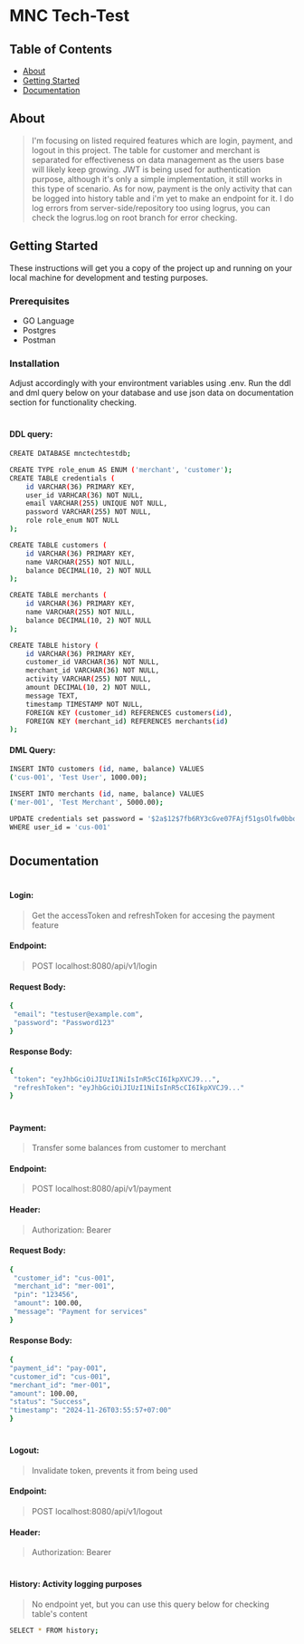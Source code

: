 # MNC Tech-Test

## Table of Contents

- [About](#about)
- [Getting Started](#getting-started)
- [Documentation](#documentation)

## About 

> I'm focusing on listed required features which are login, payment, and logout in this project. The table for customer and merchant is separated for effectiveness on data management as the users base will likely keep growing. JWT is being used for authentication purpose, although it's only a simple implementation, it still works in this type of scenario. As for now, payment is the only activity that can be logged into history table and i'm yet to make an endpoint for it. I do log errors from server-side/repository too using logrus, you can check the logrus.log on root branch for error checking.

## Getting Started 

These instructions will get you a copy of the project up and running on your local machine for development and testing purposes. 
### Prerequisites
- GO Language
- Postgres
- Postman

### Installation
Adjust accordingly with your environtment variables using .env. Run the ddl and dml query below on your database and use json data on documentation section for functionality checking.
#
#### DDL query:
```sh
CREATE DATABASE mnctechtestdb;
```
```sh
CREATE TYPE role_enum AS ENUM ('merchant', 'customer');
CREATE TABLE credentials (
    id VARCHAR(36) PRIMARY KEY,
    user_id VARHCAR(36) NOT NULL,
    email VARCHAR(255) UNIQUE NOT NULL,
    password VARCHAR(255) NOT NULL,
    role role_enum NOT NULL
);
```
```sh
CREATE TABLE customers (
    id VARCHAR(36) PRIMARY KEY,
    name VARCHAR(255) NOT NULL,
    balance DECIMAL(10, 2) NOT NULL
);
```
```sh
CREATE TABLE merchants (
    id VARCHAR(36) PRIMARY KEY,
    name VARCHAR(255) NOT NULL,
    balance DECIMAL(10, 2) NOT NULL
);
```
```sh
CREATE TABLE history (
    id VARCHAR(36) PRIMARY KEY,
    customer_id VARCHAR(36) NOT NULL,
    merchant_id VARCHAR(36) NOT NULL,
    activity VARCHAR(255) NOT NULL,
    amount DECIMAL(10, 2) NOT NULL,
    message TEXT,
    timestamp TIMESTAMP NOT NULL,
    FOREIGN KEY (customer_id) REFERENCES customers(id),
    FOREIGN KEY (merchant_id) REFERENCES merchants(id)
);
```

#### DML Query:
```sh
INSERT INTO customers (id, name, balance) VALUES 
('cus-001', 'Test User', 1000.00);
```
```sh
INSERT INTO merchants (id, name, balance) VALUES 
('mer-001', 'Test Merchant', 5000.00);
```
```sh
UPDATE credentials set password = '$2a$12$7fb6RY3cGve07FAjf51gsOlfw0bbowS2JZ5WSCDmJKDtkwZ/JoOx6'
WHERE user_id = 'cus-001'
```
#
#
## Documentation
#
#### Login: 
> Get the accessToken and refreshToken for accesing the payment feature
#### Endpoint: 
> POST localhost:8080/api/v1/login
#### Request Body:
```sh
{
 "email": "testuser@example.com",
 "password": "Password123"
}
```
#### Response Body:
```sh
{
 "token": "eyJhbGciOiJIUzI1NiIsInR5cCI6IkpXVCJ9...",
 "refreshToken": "eyJhbGciOiJIUzI1NiIsInR5cCI6IkpXVCJ9..."
}
```
#
#
#### Payment: 
> Transfer some balances from customer to merchant
#### Endpoint: 
> POST localhost:8080/api/v1/payment
#### Header: 
> Authorization: Bearer <refreshToken>
#### Request Body:
```sh
{
 "customer_id": "cus-001",
 "merchant_id": "mer-001",
 "pin": "123456",
 "amount": 100.00,
 "message": "Payment for services"
}
```
#### Response Body:
```sh
{
"payment_id": "pay-001",
"customer_id": "cus-001",
"merchant_id": "mer-001",
"amount": 100.00,
"status": "Success",
"timestamp": "2024-11-26T03:55:57+07:00"
}
```
#
#
#### Logout: 
> Invalidate token, prevents it from being used
#### Endpoint: 
> POST localhost:8080/api/v1/logout
#### Header: 
> Authorization: Bearer <refreshToken>
#
#### History: Activity logging purposes
> No endpoint yet, but you can use this query below for checking table's content
```sh
SELECT * FROM history;
```

